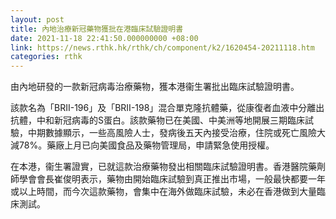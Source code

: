 ```yaml
---
layout: post
title: 內地治療新冠藥物獲批在港臨床試驗證明書
date: 2021-11-18 22:41:50.000000000 +08:00
link: https://news.rthk.hk/rthk/ch/component/k2/1620454-20211118.htm
categories: rthk
---
```


由內地研發的一款新冠病毒治療藥物，獲本港衞生署批出臨床試驗證明書。

該款名為「BRII-196」及「BRII-198」混合單克隆抗體藥，從康復者血液中分離出抗體，中和新冠病毒的S蛋白。該款藥物已在美國、中美洲等地開展三期臨床試驗，中期數據顯示，一些高風險人士，發病後五天內接受治療，住院或死亡風險大減78%。藥廠上月已向美國食品及藥物管理局，申請緊急使用授權。

在本港，衞生署證實，已就這款治療藥物發出相關臨床試驗證明書。香港醫院藥劑師學會會長崔俊明表示，藥物由開始臨床試驗到真正推出市場，一般最快都要一年或以上時間，而今次這款藥物，會集中在海外做臨床試驗，未必在香港做到大量臨床測試。
